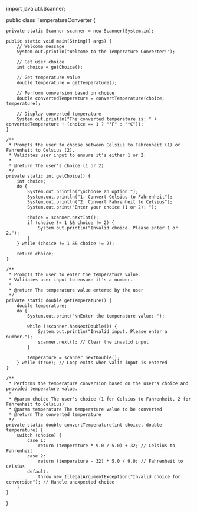 import java.util.Scanner;

public class TemperatureConverter {

    private static Scanner scanner = new Scanner(System.in);

    public static void main(String[] args) {
        // Welcome message
        System.out.println("Welcome to the Temperature Converter!");

        // Get user choice
        int choice = getChoice();

        // Get temperature value
        double temperature = getTemperature();

        // Perform conversion based on choice
        double convertedTemperature = convertTemperature(choice, temperature);

        // Display converted temperature
        System.out.println("The converted temperature is: " + convertedTemperature + (choice == 1 ? "°F" : "°C"));
    }

    /**
     * Prompts the user to choose between Celsius to Fahrenheit (1) or Fahrenheit to Celsius (2).
     * Validates user input to ensure it's either 1 or 2.
     *
     * @return The user's choice (1 or 2)
     */
    private static int getChoice() {
        int choice;
        do {
            System.out.println("\nChoose an option:");
            System.out.println("1. Convert Celsius to Fahrenheit");
            System.out.println("2. Convert Fahrenheit to Celsius");
            System.out.print("Enter your choice (1 or 2): ");

            choice = scanner.nextInt();
            if (choice != 1 && choice != 2) {
                System.out.println("Invalid choice. Please enter 1 or 2.");
            }
        } while (choice != 1 && choice != 2);

        return choice;
    }

    /**
     * Prompts the user to enter the temperature value.
     * Validates user input to ensure it's a number.
     *
     * @return The temperature value entered by the user
     */
    private static double getTemperature() {
        double temperature;
        do {
            System.out.print("\nEnter the temperature value: ");

            while (!scanner.hasNextDouble()) {
                System.out.println("Invalid input. Please enter a number.");
                scanner.next(); // Clear the invalid input
            }

            temperature = scanner.nextDouble();
        } while (true); // Loop exits when valid input is entered
    }

    /**
     * Performs the temperature conversion based on the user's choice and provided temperature value.
     *
     * @param choice The user's choice (1 for Celsius to Fahrenheit, 2 for Fahrenheit to Celsius)
     * @param temperature The temperature value to be converted
     * @return The converted temperature
     */
    private static double convertTemperature(int choice, double temperature) {
        switch (choice) {
            case 1:
                return (temperature * 9.0 / 5.0) + 32; // Celsius to Fahrenheit
            case 2:
                return (temperature - 32) * 5.0 / 9.0; // Fahrenheit to Celsius
            default:
                throw new IllegalArgumentException("Invalid choice for conversion"); // Handle unexpected choice
        }
    }
}

